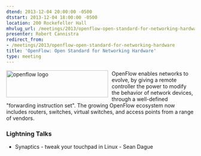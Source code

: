 ```yaml
---
dtend: 2013-12-04 20:00:00 -0500
dtstart: 2013-12-04 18:00:00 -0500
location: 200 Rockefeller Hall
mhvlug_url: /meetings/2013/openflow-open-standard-for-networking-hardware
presenter: Robert Cannistra
redirect_from:
- /meetings/2013/openflow-open-standard-for-networking-hardware
title: 'OpenFlow: Open Standard for Networking Hardware'
type: meeting
---
```



[<img alt="openflow logo" src="http://www.openflow.org/img/newlogo7.png" style="width: 272px; height: 72px; float: left; padding-right: 10px;" />](http://www.openflow.org/)OpenFlow enables networks to evolve, by giving a remote controller the power to modify the behavior of network devices, through a well-defined "forwarding instruction set". The growing OpenFlow ecosystem now includes routers, switches, virtual switches, and access points from a range of vendors. 

### Lightning Talks
- Synaptics - tweak your touchpad in Linux - Sean Dague